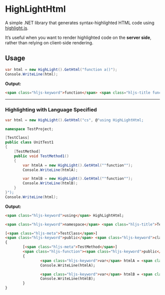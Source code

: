 # HighLightHtml
A simple .NET library that generates syntax-highlighted HTML code using [highlight.js](https://highlightjs.org/).  

It’s useful when you want to render highlighted code on the **server side**, rather than relying on client-side rendering.

## Usage
```csharp
var html = new HighLight().GetHtml("function a()");
Console.WriteLine(html);
```

**Output:**

```html
<span class="hljs-keyword">function</span> <span class="hljs-title function_">a</span>(<span class="hljs-params"></span>)
```

---

### Highlighting with Language Specified

```csharp
var html = new HighLight().GetHtml("cs", @"using HighLightHtml;

namespace TestProject;

[TestClass]
public class UnitTest1
{
	[TestMethod]
	public void TestMethod1()
	{
		var htmlA = new HighLight().GetHtml(""function"");
		Console.WriteLine(htmlA);

		var htmlB = new HighLight().GetHtml(""function"");
		Console.WriteLine(htmlB);
	}
}");
Console.WriteLine(html);
```

**Output:**

```html
<span class="hljs-keyword">using</span> HighLightHtml;

<span class="hljs-keyword">namespace</span> <span class="hljs-title">TestProject</span>;

[<span class="hljs-meta">TestClass</span>]
<span class="hljs-keyword">public</span> <span class="hljs-keyword">class</span> <span class="hljs-title">UnitTest1</span>
{
        [<span class="hljs-meta">TestMethod</span>]
        <span class="hljs-function"><span class="hljs-keyword">public</span> <span class="hljs-keyword">void</span> <span class="hljs-title">TestMethod1</span>()</span>
        {
                <span class="hljs-keyword">var</span> htmlA = <span class="hljs-keyword">new</span> HighLight().GetHtml(<span class="hljs-string">&quot;function&quot;</span>);
                Console.WriteLine(htmlA);

                <span class="hljs-keyword">var</span> htmlB = <span class="hljs-keyword">new</span> HighLight().GetHtml(<span class="hljs-string">&quot;function&quot;</span>);
                Console.WriteLine(htmlB);
        }
}
```
